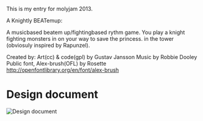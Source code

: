 This is my entry for molyjam 2013.

A Knightly BEATemup:

A musicbased beatem up/fightingbased rythm game. You play a knight fighting monsters in on your way to save the princess. in the tower (obviosuly inspired by Rapunzel).

Created by:
Art(cc) & code(gpl) by Gustav Jansson
Music by Robbie Dooley
Public font, Alex-brush(OFL) by Rosette http://openfontlibrary.org/en/font/alex-brush

Design document
================

![Design document](http://i.imgur.com/kulgnFP.jpg)